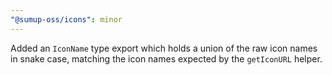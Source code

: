 ```yaml
---
"@sumup-oss/icons": minor
---
```


Added an `IconName` type export which holds a union of the raw icon names in snake case, matching the icon names expected by the `getIconURL` helper.
